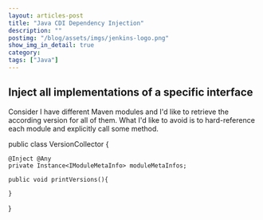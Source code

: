 ```yaml
---
layout: articles-post
title: "Java CDI Dependency Injection"
description: ""
postimg: "/blog/assets/imgs/jenkins-logo.png"
show_img_in_detail: true
category: 
tags: ["Java"]
---
```


## Inject all implementations of a specific interface

Consider I have different Maven modules and I'd like to retrieve the according version for all of them. What I'd like to avoid is to hard-reference each module and explicitly call some method.


public class VersionCollector {
    
    @Inject @Any
    private Instance<IModuleMetaInfo> moduleMetaInfos;

    public void printVersions(){
        
    }

}